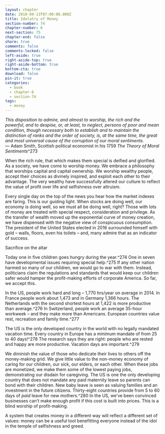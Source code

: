```yaml
---
layout: chapter
date: 2018-09-13T07:00:00.000Z
title: Idolatry of Money
section-number: 74
chapter-number: 6
next-section: 75
chapter-end: false
share: true
comments: false
comments-locked: false
left-aside: true
right-aside-top: true
right-aside-bottom: true
bottom-cta: true
download: false
pin-it: true
categories:
  - book
  - chapter-6
  - section-74
tags:
  - money
---
```

_This disposition to admire, and almost to worship, the rich and the powerful,
and to despise, or, at least, to neglect, persons of poor and mean condition,
though necessary both to establish and to maintain the distinction of ranks
and the order of society, is, at the same time, the great and most universal
cause of the corruption of our moral sentiments._  
— Adam Smith, Scottish political economist in his
    1759 _The Theory of Moral Sentiments_^273

When the rich rule, that which makes them special is deified and
glorified. As a society, we have come to worship money. We embrace
a philosophy that worships capital and capital ownership. We
worship wealthy people, accept their choices as divinely inspired,
and exploit each other to their advantage. The very wealthy have
successfully altered our culture to reflect the value of profit over life
and selfishness over altruism.

Every single day on the top of the news you hear how the market
indexes are faring. This is our guiding light. When stocks are doing
well, our economy is doing well, so we must all be doing well,
right? Those with lots of money are treated with special respect,
consideration and privilege. As the transfer of wealth moved up the
exponential curve of money creation, we have dispensed with the
negative view of conspicuous consumption. The president of the
United States elected in 2016 surrounded himself with gold – walls,
floors, even his toilets – and, many admire that as an indicator
of success.

Sacrifice on the altar

Today one in five children goes hungry during the year.^274 One in
seven have developmental issues requiring special help.^275 If any
other nation harmed so many of our children, we would go to war
with them. Instead, politicians claim the regulations and standards
that would keep our children safer would hamper the profit-making
efforts of corporate America. So far, we accept this.

In the US, people work hard and long – 1,770 hrs/year on average in
2014. In France people work about 1,473 and in Germany 1,366 hours.
The Netherlands with the second shortest hours at 1,422 is more
    productive than average.^276 In Switzerland, people work an average
35-hour workweek – and they make more than Americans. European
    countries value rest, recreation and family time.^277

The US is the only developed country in the world with no legally
mandated vacation time. Every country in Europe has a minimum
mandate of from 25 to 40 days!^278 The research says they are right:
people who are rested and happy are more productive. Vacation days
are important.^279

We diminish the value of those who dedicate their lives to others
off the money-making grid. We give little value to the non-money
economy of caring for our children, our sick, our elders, or each
other. When these jobs are monetized, we make them some of the
lowest paying jobs, demonstrating our disdain for caregiving. The
US is one the only developing country that does not mandate any
paid maternity leave so parents can bond with their children. New
baby leave is seen as valuing families and an investment in the future
citizens. Thirty-eight countries provide from 5 to 60 days of _paid_
leave for new mothers.^280 In the US, we’ve been convinced businesses
can’t make enough profit if this cost is built into prices. This is a
blind worship of profit-making.

A system that creates money in a different way will reflect a different
set of values: money can be a useful tool benefitting everyone instead
of the idol in the temple of selfishness and greed.
